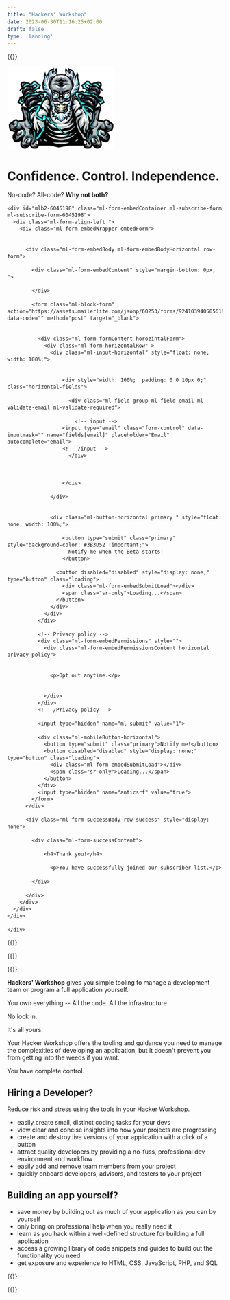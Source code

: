 ```yaml
---
title: "Hackers' Workshop"
date: 2023-06-30T11:16:25+02:00
draft: false
type: 'landing'
---
```



{{<rawhtml>}}

<div class="d-flex align-items justify-content-between" style="margin-bottom: 5rem;">
	<div class="me-5" style="max-width: 50%">
		<img src="/hackers-workshop.png">
	</div>
	<div class="ms-5">
		<h1>Confidence. Control. Independence.</h1>
		<p>No-code? All-code? <strong>Why not both?</strong></p>
		<p></p>

    <div id="mlb2-6045198" class="ml-form-embedContainer ml-subscribe-form ml-subscribe-form-6045198">
      <div class="ml-form-align-left ">
        <div class="ml-form-embedWrapper embedForm">


          <div class="ml-form-embedBody ml-form-embedBodyHorizontal row-form">

            <div class="ml-form-embedContent" style="margin-bottom: 0px; ">

            </div>

            <form class="ml-block-form" action="https://assets.mailerlite.com/jsonp/60253/forms/92410394050561868/subscribe" data-code="" method="post" target="_blank">


              <div class="ml-form-formContent horozintalForm">
                <div class="ml-form-horizontalRow" >
                  <div class="ml-input-horizontal" style="float: none; width: 100%;">


                      <div style="width: 100%;  padding: 0 0 10px 0;" class="horizontal-fields">

                        <div class="ml-field-group ml-field-email ml-validate-email ml-validate-required">

                          <!-- input -->
                      <input type="email" class="form-control" data-inputmask="" name="fields[email]" placeholder="Email" autocomplete="email">
                      <!-- /input -->
                        </div>



                      </div>

                  </div>


                  <div class="ml-button-horizontal primary " style="float: none; width: 100%;">

                      <button type="submit" class="primary" style="background-color: #3B3D52 !important;">
                        Notify me when the Beta starts!
                      </button>

                    <button disabled="disabled" style="display: none;" type="button" class="loading">
                      <div class="ml-form-embedSubmitLoad"></div>
                      <span class="sr-only">Loading...</span>
                    </button>
                  </div>
                </div>
              </div>

              <!-- Privacy policy -->
              <div class="ml-form-embedPermissions" style="">
                <div class="ml-form-embedPermissionsContent horizontal privacy-policy">


                  <p>Opt out anytime.</p>


                </div>
              </div>
              <!-- /Privacy policy -->

              <input type="hidden" name="ml-submit" value="1">

              <div class="ml-mobileButton-horizontal">
                <button type="submit" class="primary">Notify me!</button>
                <button disabled="disabled" style="display: none;" type="button" class="loading">
                  <div class="ml-form-embedSubmitLoad"></div>
                  <span class="sr-only">Loading...</span>
                </button>
              </div>
              <input type="hidden" name="anticsrf" value="true">
            </form>
          </div>

          <div class="ml-form-successBody row-success" style="display: none">

            <div class="ml-form-successContent">

                <h4>Thank you!</h4>

                  <p>You have successfully joined our subscriber list.</p>

            </div>

          </div>
        </div>
      </div>
    </div>

	</div>
</div>


{{</rawhtml>}}

{{<rawhtml>}}
<div class="landing-content">
{{</rawhtml>}}


__Hackers' Workshop__ gives you simple tooling to manage a development team or program a full application yourself.

You own everything -- All the code. All the infrastructure.

No lock in.

It's all yours.

Your Hacker Workshop offers the tooling and guidance you need to manage the complexities of developing an application, but it doesn't prevent you from getting into the weeds if you want.

You have complete control.

## Hiring a Developer?

Reduce risk and stress using the tools in your Hacker Workshop.

- easily create small, distinct coding tasks for your devs
- view clear and concise insights into how your projects are progressing
- create and destroy live versions of your application with a click of a button
- attract quality developers by providing a no-fuss, professional dev environment and workflow
- easily add and remove team members from your project
- quickly onboard developers, advisors, and testers to your project

## Building an app yourself?

- save money by building out as much of your application as you can by yourself
- only bring on professional help when you really need it
- learn as you hack within a well-defined structure for building a full application
- access a growing library of code snippets and guides to build out the functionality you need
- get exposure and experience to HTML, CSS, JavaScript, PHP, and SQL

{{<rawhtml>}}
</div>

{{</rawhtml>}}
